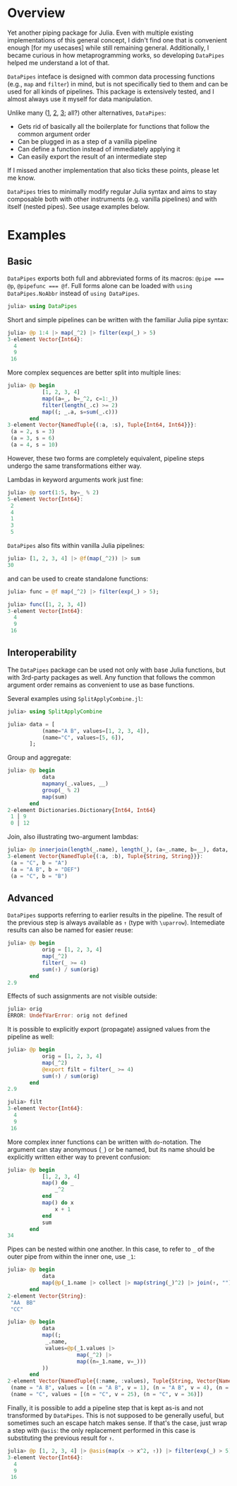 # Overview

Yet another piping package for Julia. Even with multiple existing implementations of this general concept, I didn't find one that is convenient enough [for my usecases] while still remaining general. Additionally, I became curious in how metaprogramming works, so developing `DataPipes` helped me understand a lot of that.

`DataPipes` inteface is designed with common data processing functions (e.g., `map` and `filter`) in mind, but is not specifically tied to them and can be used for all kinds of pipelines. This package is extensively tested, and I almost always use it myself for data manipulation.

Unlike many ([1](https://github.com/jkrumbiegel/Chain.jl), [2](https://github.com/FNj/Hose.jl), [3](https://github.com/oxinabox/Pipe.jl); all?) other alternatives, `DataPipes`:
- Gets rid of basically all the boilerplate for functions that follow the common argument order
- Can be plugged in as a step of a vanilla pipeline
- Can define a function instead of immediately applying it
- Can easily export the result of an intermediate step

If I missed another implementation that also ticks these points, please let me know.

`DataPipes` tries to minimally modify regular Julia syntax and aims to stay composable both with other instruments (e.g. vanilla pipelines) and with itself (nested pipes). See usage examples below.

# Examples

## Basic

`DataPipes` exports both full and abbreviated forms of its macros: `@pipe === @p`, `@pipefunc === @f`. Full forms alone can be loaded with `using DataPipes.NoAbbr` instead of `using DataPipes`.
```julia
julia> using DataPipes
```

Short and simple pipelines can be written with the familiar Julia pipe syntax:
```julia
julia> @p 1:4 |> map(_^2) |> filter(exp(_) > 5)
3-element Vector{Int64}:
  4
  9
 16
```

More complex sequences are better split into multiple lines:
```julia
julia> @p begin
           [1, 2, 3, 4]
           map((a=_, b=_^2, c=1:_))
           filter(length(_.c) >= 2)
           map((; _.a, s=sum(_.c)))
       end
3-element Vector{NamedTuple{(:a, :s), Tuple{Int64, Int64}}}:
 (a = 2, s = 3)
 (a = 3, s = 6)
 (a = 4, s = 10)
```
However, these two forms are completely equivalent, pipeline steps undergo the same transformations either way.

Lambdas in keyword arguments work just fine:
```julia
julia> @p sort(1:5, by=_ % 2)
5-element Vector{Int64}:
 2
 4
 1
 3
 5
```

`DataPipes` also fits within vanilla Julia pipelines:
```julia
julia> [1, 2, 3, 4] |> @f(map(_^2)) |> sum
30
```
and can be used to create standalone functions:
```julia
julia> func = @f map(_^2) |> filter(exp(_) > 5);

julia> func([1, 2, 3, 4])
3-element Vector{Int64}:
  4
  9
 16
```

## Interoperability

The `DataPipes` package can be used not only with base Julia functions, but with 3rd-party packages as well. Any function that follows the common argument order remains as convenient to use as base functions.

Several examples using `SplitApplyCombine.jl`:
```julia
julia> using SplitApplyCombine

julia> data = [
           (name="A B", values=[1, 2, 3, 4]),
           (name="C", values=[5, 6]),
       ];
```

Group and aggregate:
```julia
julia> @p begin
           data
           mapmany(_.values, __)
           group(_ % 2)
           map(sum)
       end
2-element Dictionaries.Dictionary{Int64, Int64}
 1 │ 9
 0 │ 12
```

Join, also illustrating two-argument lambdas:
```julia
julia> @p innerjoin(length(_.name), length(_), (a=_.name, b=__), data, ["", "A", "DEF", "B"])
3-element Vector{NamedTuple{(:a, :b), Tuple{String, String}}}:
 (a = "C", b = "A")
 (a = "A B", b = "DEF")
 (a = "C", b = "B")
```


## Advanced

`DataPipes` supports referring to earlier results in the pipeline. The result of the previous step is always available as `↑` (type with `\uparrow`). Intemediate results can also be named for easier reuse:
```julia
julia> @p begin
           orig = [1, 2, 3, 4]
           map(_^2)
           filter(_ >= 4)
           sum(↑) / sum(orig)
       end
2.9
```

Effects of such assignments are not visible outside:
```julia
julia> orig
ERROR: UndefVarError: orig not defined
```

It is possible to explicitly export (propagate) assigned values from the pipeline as well:
```julia
julia> @p begin
           orig = [1, 2, 3, 4]
           map(_^2)
           @export filt = filter(_ >= 4)
           sum(↑) / sum(orig)
       end
2.9

julia> filt
3-element Vector{Int64}:
  4
  9
 16
```

More complex inner functions can be written with `do`-notation. The argument can stay anonymous (`_`) or be named, but its name should be explicitly written either way to prevent confusion:
```julia
julia> @p begin
           [1, 2, 3, 4]
           map() do _
               _^2
           end
           map() do x
               x + 1
           end
           sum
       end
34
```

Pipes can be nested within one another. In this case, to refer to `_` of the outer pipe from within the inner one, use `_1`:
```julia
julia> @p begin
           data
           map(@p(_1.name |> collect |> map(string(_)^2) |> join(↑, "")))
       end
2-element Vector{String}:
 "AA  BB"
 "CC"

julia> @p begin
           data
           map((;
            _.name,
            values=@p(_1.values |>
                      map(_^2) |>
                      map((n=_1.name, v=_)))
           ))
       end
2-element Vector{NamedTuple{(:name, :values), Tuple{String, Vector{NamedTuple{(:n, :v), Tuple{String, Int64}}}}}}:
 (name = "A B", values = [(n = "A B", v = 1), (n = "A B", v = 4), (n = "A B", v = 9), (n = "A B", v = 16)])
 (name = "C", values = [(n = "C", v = 25), (n = "C", v = 36)])
```

Finally, it is possible to add a pipeline step that is kept as-is and not transformed by `DataPipes`. This is not supposed to be generally useful, but sometimes such an escape hatch makes sense. If that's the case, just wrap a step with `@asis`: the only replacement performed in this case is substituting the previous result for `↑`.
```julia
julia> @p [1, 2, 3, 4] |> @asis(map(x -> x^2, ↑)) |> filter(exp(_) > 5)
3-element Vector{Int64}:
  4
  9
 16
```
